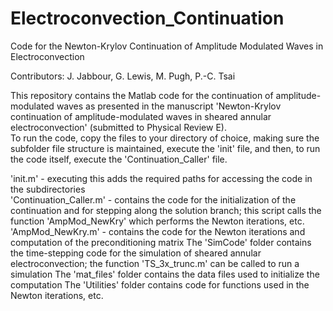 # Electroconvection_Continuation
Code for the Newton-Krylov Continuation of Amplitude Modulated Waves in Electroconvection

Contributors:  J. Jabbour, G. Lewis, M. Pugh, P.-C. Tsai 

This repository contains the Matlab code for the continuation of amplitude-modulated waves as presented in the manuscript 'Newton-Krylov continuation of amplitude-modulated waves in sheared annular electroconvection' (submitted to Physical Review E).  
To run the code, copy the files to your directory of choice, making sure the subfolder file structure is maintained, execute the 'init' file, and then, to run the code itself, execute the 'Continuation_Caller' file.

'init.m' - executing this adds the required paths for accessing the code in the subdirectories  
'Continuation_Caller.m' - contains the code for the initialization of the continuation and for stepping along the solution branch; this script calls the function 'AmpMod_NewKry' which performs the Newton iterations, etc.
'AmpMod_NewKry.m' - contains the code for the Newton iterations and computation of the preconditioning matrix
The 'SimCode' folder contains the time-stepping code for the simulation of sheared annular electroconvection; the function 'TS_3x_trunc.m' can be called to run a simulation 
The 'mat_files' folder contains the data files used to initialize the computation
The 'Utilities' folder contains code for functions used in the Newton iterations, etc. 
